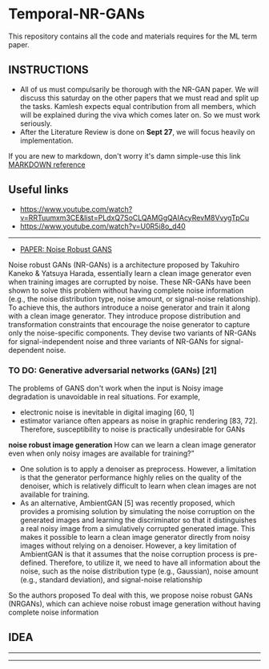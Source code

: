 # Temporal-NR-GANs
This repository contains all the code and materials requires for the ML term paper.


## INSTRUCTIONS
* All of us must compulsarily be thorough with the NR-GAN paper. We will discuss this saturday on the other papers that we must read and split up the tasks. Kamlesh expects equal contribution from all members, which will be explained during the viva which comes later on. So we must work seriously.
* After the Literature Review is done on **Sept 27**, we will focus heavily on implementation.

If you are new to markdown, don't worry it's damn simple-use this link [MARKDOWN reference](https://www.markdownguide.org/basic-syntax/)


## Useful links
* https://www.youtube.com/watch?v=RRTuumxm3CE&list=PLdxQ7SoCLQAMGgQAIAcyRevM8VvygTpCu
* https://www.youtube.com/watch?v=U0R5i8o_d40


---
* [PAPER: Noise Robust GANS](https://openaccess.thecvf.com/content_CVPR_2020/papers/Kaneko_Noise_Robust_Generative_Adversarial_Networks_CVPR_2020_paper.pdf)

Noise robust GANs (NR-GANs) is a architecture proposed by Takuhiro Kaneko & Yatsuya Harada, essentially learn a clean
image generator even when training images are corrupted by noise. These NR-GANs have been shown to solve this problem without having
complete noise information (e.g., the noise distribution type, noise amount, or signal-noise relationship). To achieve this,
the authors introduce a noise generator and train it along with a clean image generator. They introduce propose distribution and transformation constraints that encourage the noise generator to capture only the noise-specific components. They devise two variants of NR-GANs for signal-independent
noise and three variants of NR-GANs for signal-dependent noise.


### TO DO: **Generative adversarial networks (GANs) [21]**

The problems of GANS don't work when the input is Noisy image degradation is unavoidable in real situations. For example, 
* electronic noise is inevitable in digital imaging [60, 1] 
* estimator variance often appears as noise in graphic rendering [83, 72]. 
Therefore, susceptibility to noise is practically undesirable for GANs

**noise robust image generation**
How can we learn a clean image generator even when only noisy images are available
for training?”
* One solution is to apply a denoiser as preprocess. However, a limitation is that the generator performance highly relies on the quality of the denoiser, which is relatively difficult to learn when clean images are not available for training.
* As an alternative, AmbientGAN [5]
was recently proposed, which provides a promising solution
by simulating the noise corruption on the generated images
and learning the discriminator so that it distinguishes a real
noisy image from a simulatively corrupted generated image. This makes it possible to learn a clean image generator
directly from noisy images without relying on a denoiser. However, a key limitation of AmbientGAN is that it
assumes that the noise corruption process is pre-defined.
Therefore, to utilize it, we need to have all information
about the noise, such as the noise distribution type (e.g.,
Gaussian), noise amount (e.g., standard deviation), and
signal-noise relationship

So the authors proposed To deal with this, we propose noise robust GANs (NRGANs), which can achieve noise robust image generation
without having complete noise information

## IDEA
---

---
